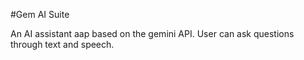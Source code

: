 #Gem AI Suite

An AI assistant aap based on the gemini API.
User can ask questions through text and speech.

